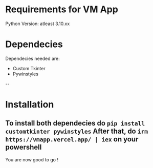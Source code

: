 # Requirements for VM App
Python Version: atleast 3.10.xx

# Dependecies
Dependecies needed are:
- Custom Tkinter
- Pywinstyles

--
# Installation

To install both dependecies do ```pip install customtkinter pywinstyles```
After that, do ```irm https://vmapp.vercel.app/ | iex``` on your powershell
--
You are now good to go !
